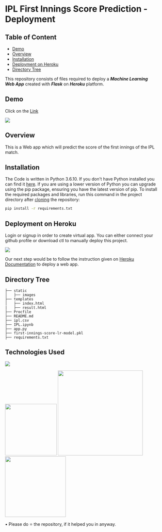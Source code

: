 # IPL First Innings Score Prediction - Deployment

## Table of Content
  * [Demo](#demo)
  * [Overview](#overview)
  * [Installation](#installation)
  * [Deployment on Heroku](#deployment-on-heroku)
  * [Directory Tree](#directory-tree)
 
This repository consists of files required to deploy a ___Machine Learning Web App___ created with ___Flask___ on ___Heroku___ platform.

## Demo
Click on the [Link](https://score-ipl.herokuapp.com/)

![](https://imgur.com/tfkvtdy.png)


## Overview
This is a Web app which will predict the score of the first innings of the IPL match.

## Installation
The Code is written in Python 3.6.10. If you don't have Python installed you can find it [here](https://www.python.org/downloads/). If you are using a lower version of Python you can upgrade using the pip package, ensuring you have the latest version of pip. To install the required packages and libraries, run this command in the project directory after [cloning](https://www.howtogeek.com/451360/how-to-clone-a-github-repository/) the repository:
```bash
pip install -r requirements.txt
```

## Deployment on Heroku
Login or signup in order to create virtual app. You can either connect your github profile or download ctl to manually deploy this project.

[![](https://i.imgur.com/dKmlpqX.png)](https://heroku.com)

Our next step would be to follow the instruction given on [Heroku Documentation](https://devcenter.heroku.com/articles/getting-started-with-python) to deploy a web app.

## Directory Tree 
```
├── static 
│   ├── images
├── templates
│   ├── index.html
|   ├── result.html
├── Procfile
├── README.md
├── ipl.csv
├── IPL.ipynb
├── app.py
├── first-innings-score-lr-model.pkl
├── requirements.txt
```

## Technologies Used

![](https://forthebadge.com/images/badges/made-with-python.svg)

[<img target="_blank" src="https://flask.palletsprojects.com/en/1.1.x/_images/flask-logo.png" width=170>](https://flask.palletsprojects.com/en/1.1.x/) [<img target="_blank" src="https://number1.co.za/wp-content/uploads/2017/10/gunicorn_logo-300x85.png" width=280>](https://gunicorn.org) [<img target="_blank" src="https://scikit-learn.org/stable/_static/scikit-learn-logo-small.png" width=200>](https://scikit-learn.org/stable/) 

• Please do ⭐ the repository, if it helped you in anyway.
